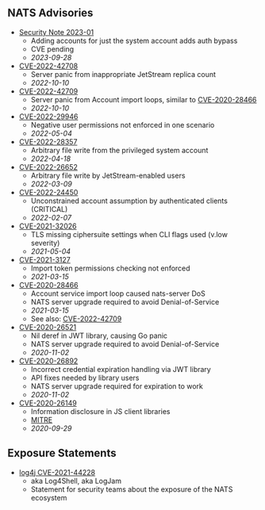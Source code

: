 ## NATS Advisories

* [Security Note 2023-01](CVE/secnote-2023-01.txt)
  + Adding accounts for just the system account adds auth bypass
  + CVE pending
  + _2023-09-28_
* [CVE-2022-42708](CVE/CVE-2022-42708.txt)
  + Server panic from inappropriate JetStream replica count
  + _2022-10-10_
* [CVE-2022-42709](CVE/CVE-2022-42709.txt)
  + Server panic from Account import loops, similar to [CVE-2020-28466](CVE/CVE-2020-28466.txt)
  + _2022-10-10_
* [CVE-2022-29946](CVE/CVE-2022-29946.txt)
  + Negative user permissions not enforced in one scenario
  + _2022-05-04_
* [CVE-2022-28357](CVE/CVE-2022-28357.txt)
  + Arbitrary file write from the privileged system account
  + _2022-04-18_
* [CVE-2022-26652](CVE/CVE-2022-26652.txt)
  + Arbitrary file write by JetStream-enabled users
  + _2022-03-09_
* [CVE-2022-24450](CVE/CVE-2022-24450.txt)
  + Unconstrained account assumption by authenticated clients (CRITICAL)
  + _2022-02-07_
* [CVE-2021-32026](CVE/CVE-2021-32026.txt)
  + TLS missing ciphersuite settings when CLI flags used (v.low severity)
  + _2021-05-04_
* [CVE-2021-3127](CVE/CVE-2021-3127.txt)
  + Import token permissions checking not enforced
  + _2021-03-15_
* [CVE-2020-28466](CVE/CVE-2020-28466.txt)
  + Account service import loop caused nats-server DoS
  + NATS server upgrade required to avoid Denial-of-Service
  + _2021-03-15_
  + See also: [CVE-2022-42709](CVE/CVE-2022-42709.txt)
* [CVE-2020-26521](CVE/CVE-2020-26521.txt)
  + Nil deref in JWT library, causing Go panic
  + NATS server upgrade required to avoid Denial-of-Service
  + _2020-11-02_
* [CVE-2020-26892](CVE/CVE-2020-26892.txt)
  + Incorrect credential expiration handling via JWT library
  + API fixes needed by library users
  + NATS server upgrade required for expiration to work
  + _2020-11-02_
* [CVE-2020-26149](CVE/CVE-2020-26149.txt)
  + Information disclosure in JS client libraries
  + [MITRE](https://cve.mitre.org/cgi-bin/cvename.cgi?name=CVE-2020-26149)
  + _2020-09-29_

## Exposure Statements

* [log4j CVE-2021-44228](statements/log4j)
  + aka Log4Shell, aka LogJam
  + Statement for security teams about the exposure of the NATS ecosystem
